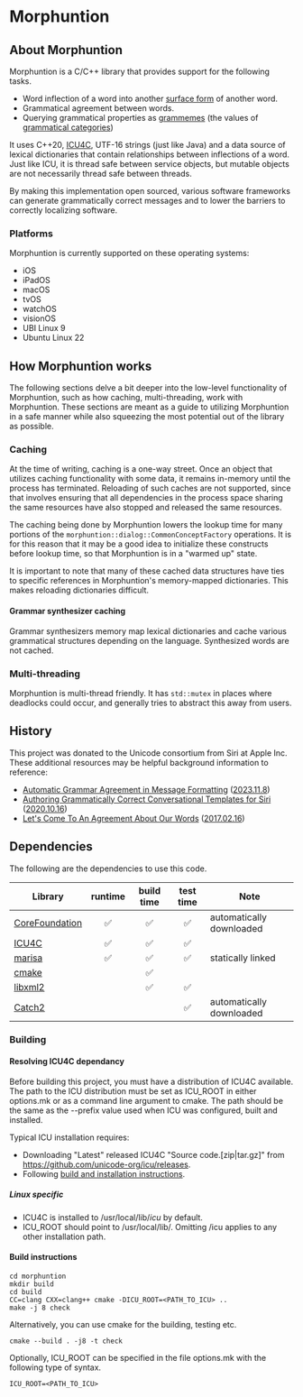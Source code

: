<!--
 Copyright 2016-2024 Apple Inc. All rights reserved.
-->
# Morphuntion

## About Morphuntion

Morphuntion is a C/C++ library that provides support for the following tasks.

- Word inflection of a word into another [surface form](https://en.wikipedia.org/wiki/Surface_form) of another word.
- Grammatical agreement between words.
- Querying grammatical properties as [grammemes](https://en.wiktionary.org/wiki/grammeme) (the values of [grammatical categories](https://en.wikipedia.org/wiki/Grammatical_category)) 

It uses C++20, [ICU4C](https://icu.unicode.org/), UTF-16 strings (just like Java) and a data source of lexical
dictionaries that contain relationships between inflections of a word. Just like ICU, it is thread safe between service
objects, but mutable objects are not necessarily thread safe between threads.

By making this implementation open sourced, various software frameworks can generate grammatically correct messages
and to lower the barriers to correctly localizing software.

### Platforms
Morphuntion is currently supported on these operating systems:

* iOS
* iPadOS
* macOS
* tvOS
* watchOS
* visionOS
* UBI Linux 9
* Ubuntu Linux 22

## How Morphuntion works
The following sections delve a bit deeper into the low-level functionality of Morphuntion, such as how caching,
multi-threading, work with Morphuntion. These sections are meant as a guide to utilizing Morphuntion in a
safe manner while also squeezing the most potential out of the library as possible.

### Caching
At the time of writing, caching is a one-way street. Once an object that utilizes caching functionality with some data,
it remains in-memory until the process has terminated. Reloading of such caches are not supported, since that involves
ensuring that all dependencies in the process space sharing the same resources have also stopped and released the same
resources.

The caching being done by Morphuntion lowers the lookup time for many portions of the
`morphuntion::dialog::CommonConceptFactory`
operations. It is for this reason that it may be a good idea to initialize these constructs before lookup time, so
that Morphuntion is in a "warmed up" state.

It is important to note that many of these cached data structures have ties to specific references in Morphuntion's
memory-mapped dictionaries. This makes reloading dictionaries difficult.

#### Grammar synthesizer caching
Grammar synthesizers memory map lexical dictionaries and cache various grammatical structures depending on the language.
Synthesized words are not cached.

### Multi-threading
Morphuntion is multi-thread friendly. It has <code>std::mutex</code> in places where deadlocks could occur, and
generally tries to abstract this away from users.

## History

This project was donated to the Unicode consortium from Siri at Apple Inc. These additional
resources may be helpful background information to reference:

* [Automatic Grammar Agreement in Message Formatting](https://www.youtube.com/watch?v=C2e7hYIkqoM) ([2023.11.8](https://www.unicode.org/events/utw/2023/talks/grammar/))
* [Authoring Grammatically Correct Conversational Templates for Siri](https://www.youtube.com/watch?v=emlIWUTaJFM) ([2020.10.16](https://www.unicodeconference.org/iuc44/Conference_Program.pdf))
* [Let's Come To An Agreement About Our Words](https://www.youtube.com/watch?v=KclVxxHX26k) ([2017.02.16](https://www.imug.org/events/imug-2017-events.htm#words))

## Dependencies

The following are the dependencies to use this code.

| Library                                           | runtime | build time | test time | Note                     |
|---------------------------------------------------|:-------:|:----------:|:---------:|--------------------------|
| [CoreFoundation](https://www.swift.org/)          |    ✅    |     ✅      |     ✅     | automatically downloaded |
| [ICU4C](https://icu.unicode.org/)                 |    ✅    |     ✅      |     ✅     |                          |
| [marisa](https://github.com/s-yata/marisa-trie)   |    ✅    |     ✅      |     ✅     | statically linked        |
| [cmake](https://cmake.org/)                       |         |     ✅      |           |                          |
| [libxml2](https://gitlab.gnome.org/GNOME/libxml2) |         |     ✅      |     ✅     |                          |
| [Catch2](https://github.com/catchorg/Catch2/)     |         |            |     ✅     | automatically downloaded |

### Building

#### Resolving ICU4C dependancy

Before building this project, you must have a distribution of ICU4C available. The path to the ICU distribution must be
set as ICU_ROOT in either options.mk or as a command line argument to cmake. The path should be the same as the
--prefix value used when ICU was configured, built and installed.

Typical ICU installation requires:
* Downloading "Latest" released ICU4C "Source code.[zip|tar.gz]" from https://github.com/unicode-org/icu/releases.
* Following [build and installation instructions](https://unicode-org.github.io/icu/userguide/icu4c/build.html).

##### Linux specific
* ICU4C is installed to /usr/local/lib/*icu* by default.
* ICU_ROOT should point to /usr/local/lib/. Omitting /icu applies to any other installation path.

#### Build instructions

```
cd morphuntion
mkdir build
cd build
CC=clang CXX=clang++ cmake -DICU_ROOT=<PATH_TO_ICU> ..
make -j 8 check
```

Alternatively, you can use cmake for the building, testing etc.
```
cmake --build . -j8 -t check
```

Optionally, ICU_ROOT can be specified in the file options.mk with the following type of syntax.
```
ICU_ROOT=<PATH_TO_ICU>
```